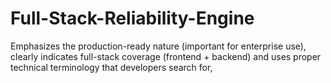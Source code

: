 # Full-Stack-Reliability-Engine
Emphasizes the production-ready nature (important for enterprise use), clearly indicates full-stack coverage (frontend + backend) and uses proper technical terminology that developers search for, 
